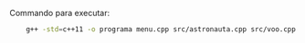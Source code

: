 Commando para executar: 
```sh
    g++ -std=c++11 -o programa menu.cpp src/astronauta.cpp src/voo.cpp src/funcoesMenu.cpp
```
